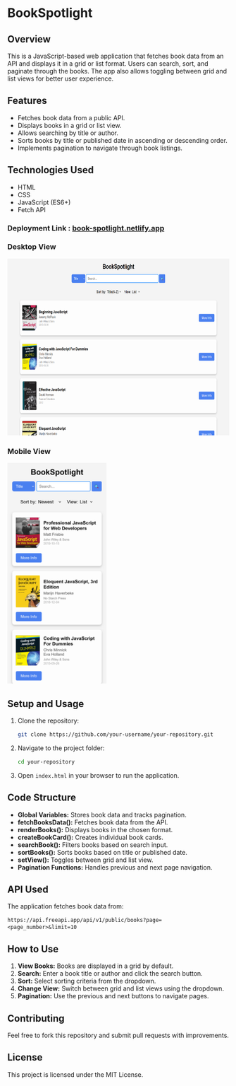 # BookSpotlight

## Overview
This is a JavaScript-based web application that fetches book data from an API and displays it in a grid or list format. Users can search, sort, and paginate through the books. The app also allows toggling between grid and list views for better user experience.

## Features
- Fetches book data from a public API.
- Displays books in a grid or list view.
- Allows searching by title or author.
- Sorts books by title or published date in ascending or descending order.
- Implements pagination to navigate through book listings.

## Technologies Used
- HTML
- CSS
- JavaScript (ES6+)
- Fetch API

### Deployment Link : [book-spotlight.netlify.app](https://book-spotlight.netlify.app/)

### Desktop View
<img src="desktop-view.png" height="400px">

### Mobile View
<img src="mobile-view.png" height="500px">

## Setup and Usage
1. Clone the repository:
   ```sh
   git clone https://github.com/your-username/your-repository.git
   ```
2. Navigate to the project folder:
   ```sh
   cd your-repository
   ```
3. Open `index.html` in your browser to run the application.

## Code Structure
- **Global Variables:** Stores book data and tracks pagination.
- **fetchBooksData():** Fetches book data from the API.
- **renderBooks():** Displays books in the chosen format.
- **createBookCard():** Creates individual book cards.
- **searchBook():** Filters books based on search input.
- **sortBooks():** Sorts books based on title or published date.
- **setView():** Toggles between grid and list view.
- **Pagination Functions:** Handles previous and next page navigation.

## API Used
The application fetches book data from:  
```
https://api.freeapi.app/api/v1/public/books?page=<page_number>&limit=10
```

## How to Use
1. **View Books:** Books are displayed in a grid by default.
2. **Search:** Enter a book title or author and click the search button.
3. **Sort:** Select sorting criteria from the dropdown.
4. **Change View:** Switch between grid and list views using the dropdown.
5. **Pagination:** Use the previous and next buttons to navigate pages.

## Contributing
Feel free to fork this repository and submit pull requests with improvements.

## License
This project is licensed under the MIT License.

